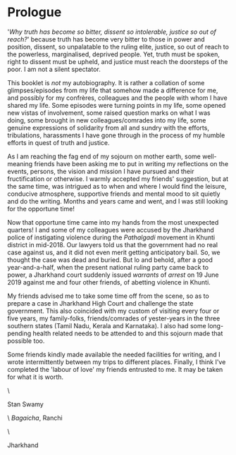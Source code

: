 # Prologue

'_Why truth has become so bitter, dissent so intolerable, justice so out of
reach?_' because truth has become very bitter to those in power and
position, dissent, so unpalatable to the ruling elite, justice, so out
of reach to the powerless, marginalised, deprived people. Yet, truth
must be spoken, right to dissent must be upheld, and justice must
reach the doorsteps of the poor. I am not a silent spectator.

This booklet is _not_ my autobiography. It is rather a collation of
some glimpses/episodes from my life that somehow made a
difference for me, and possibly for my confrères, colleagues and
the people with whom I have shared my life. Some episodes were
turning points in my life, some opened new vistas of involvement,
some raised question marks on what I was doing, some brought in
new colleagues/comrades into my life, some genuine expressions
of solidarity from all and sundry with the efforts, tribulations,
harassments I have gone through in the process of my humble
efforts in quest of truth and justice.

As I am reaching the fag end of my sojourn on mother earth, some
well-meaning friends have been asking me to put in writing my
reflections on the events, persons, the vision and mission I have
pursued and their fructification or otherwise. I warmly accepted
my friends' suggestion, but at the same time, was intrigued as to
when and where I would find the leisure, conducive atmosphere,
supportive friends and mental mood to sit quietly and do the
writing. Months and years came and went, and I was still looking
for the opportune time!

Now that opportune time came into my hands from the most
unexpected quarters! I and some of my colleagues were accused by
the Jharkhand police of instigating violence during the _Pathalgadi_
movement in Khunti district in mid-2018. Our lawyers told us that
the government had no real case against us, and it did not even
merit getting anticipatory bail. So, we thought the case was dead
and buried. But lo and behold, after a good year-and-a-half, when
the present national ruling party came back to power, a Jharkhand
court suddenly issued _warrants_ of _arrest_ on 19 June 2019 against me
and four other friends, of abetting violence in Khunti.

My friends advised me to take some time off from the scene, so
as to prepare a case in Jharkhand High Court and challenge the
state government. This also coincided with my custom of visiting
every four or five years, my family-folks, friends/comrades of
yester-years in the three southern states (Tamil Nadu, Kerala and
Karnataka). I also had some long-pending health related needs to
be attended to and this sojourn made that possible too.

Some friends kindly made available the needed facilities for writing,
and I wrote intermittently between my trips to different places.
Finally, I think I've completed the 'labour of love' my friends
entrusted to me. It may be taken for what it is worth.

\ 

Stan Swamy

\ 
_Bagaicha_, Ranchi

\ 

Jharkhand
